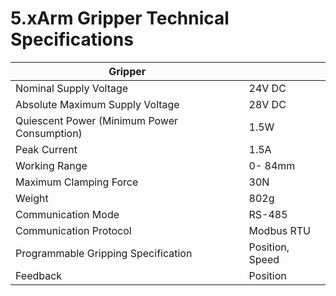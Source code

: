 # 5.xArm Gripper Technical Specifications

| Gripper                                     |                 |
| ------------------------------------------- | --------------- |
| Nominal Supply Voltage                      | 24V DC          |
| Absolute Maximum Supply Voltage             | 28V DC          |
| Quiescent Power (Minimum Power Consumption) | 1.5W            |
| Peak Current                                | 1.5A            |
| Working Range                               | 0- 84mm         |
| Maximum Clamping Force                      | 30N             |
| Weight                                      | 802g            |
| Communication Mode                          | RS-485          |
| Communication Protocol                      | Modbus RTU      |
| Programmable Gripping Specification         | Position, Speed |
| Feedback                                    | Position        |